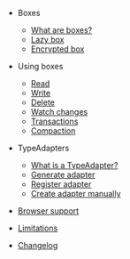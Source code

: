* Boxes
    * [What are boxes?](boxes.md)
    * [Lazy box](lazy_box.md)
    * [Encrypted box](encrypted_box.md)

* Using boxes
    * [Read](read.md)
    * [Write](write.md)
    * [Delete](delete.md)
    * [Watch changes](watch_changes.md)
    * [Transactions](transactions.md)
    * [Compaction](compaction.md)

* TypeAdapters
    * [What is a TypeAdapter?](type_adapters.md)
    * [Generate adapter](generate_adapter.md)
    * [Register adapter](register_adapter.md)
    * [Create adapter manually](create_adapter_manually.md)

* [Browser support](browser.md)
* [Limitations](limitations.md)
* [Changelog](changelog.md)